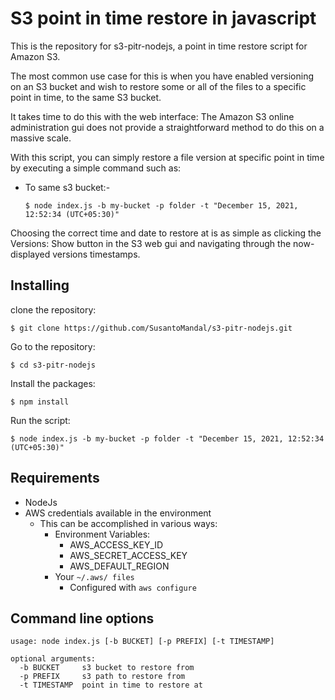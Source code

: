 # S3 point in time restore in javascript

This is the repository for s3-pitr-nodejs, a point in time restore script for Amazon S3.

The most common use case for this is when you have enabled versioning on an S3 bucket and wish to restore some or all of the files to a specific point in time, to the same S3 bucket.

It takes time to do this with the web interface: The Amazon S3 online administration gui does not provide a straightforward method to do this on a massive scale.

With this script, you can simply restore a file version at specific point in time by executing a simple command such as:

* To same s3 bucket:-
	```
	$ node index.js -b my-bucket -p folder -t "December 15, 2021, 12:52:34 (UTC+05:30)"
	```
Choosing the correct time and date to restore at is as simple as clicking the Versions: Show button in the S3 web gui and navigating through the now-displayed versions timestamps.

## Installing

clone the repository:

```
$ git clone https://github.com/SusantoMandal/s3-pitr-nodejs.git
```

Go to the repository: 

```
$ cd s3-pitr-nodejs
```

Install the packages:

```
$ npm install
```

Run the script:

```
$ node index.js -b my-bucket -p folder -t "December 15, 2021, 12:52:34 (UTC+05:30)"
```

## Requirements

  * NodeJs
  * AWS credentials available in the environment
	* This can be accomplished in various ways:
		* Environment Variables:
			* AWS_ACCESS_KEY_ID
			* AWS_SECRET_ACCESS_KEY
			* AWS_DEFAULT_REGION
		* Your `~/.aws/ files`
			* Configured with `aws configure`

## Command line options

```
usage: node index.js [-b BUCKET] [-p PREFIX] [-t TIMESTAMP]

optional arguments:
  -b BUCKET     s3 bucket to restore from
  -p PREFIX     s3 path to restore from                     
  -t TIMESTAMP  point in time to restore at
                        
```



